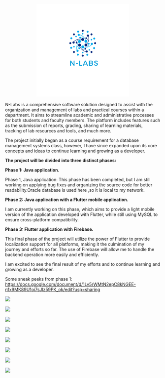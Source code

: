 <p align="center">
    <img width="300" src="src/main/resources/images/12.png"  >
</p>
N-Labs is a comprehensive software solution designed to assist with the organization and management of labs and practical courses within a department. It aims to streamline academic and administrative processes for both students and faculty members. The platform includes features such as the submission of reports, grading, sharing of learning materials, tracking of lab resources and tools, and much more.

The project initially began as a course requirement for a database management systems class, however, I have since expanded upon its core concepts and ideas to continue learning and growing as a developer.

**The project will be divided into three distinct phases:**

**Phase 1: Java application.**

Phase 1, Java application: This phase has been completed, but I am still working on applying bug fixes and organizing the source code for better readability.Oracle database is used here ,so it is local to my network.

**Phase 2: Java application with a Flutter mobile application.**

I am currently working on this phase, which aims to provide a light mobile version of the application developed with Flutter, while still using MySQL to ensure cross-platform compatibility.

**Phase 3: Flutter application with Firebase.**

This final phase of the project will utilize the power of Flutter to provide localization support for all platforms, making it the culmination of my journey and efforts so far. The use of Firebase will allow me to handle the backend operation more easily and efficiently.

I am excited to see the final result of my efforts and to continue learning and growing as a developer.

Some sneak peeks from phase 1:
https://docs.google.com/document/d/1Lv5rWMtN2epC8kNGEE-n1x9MK89U1oi7sJlz59PK_ok/edit?usp=sharing

![](RackMultipart20230110-1-najc9p_html_3356a09754e1e1cf.png)

![](RackMultipart20230110-1-najc9p_html_ee5f24432a3b4adc.png)

![](RackMultipart20230110-1-najc9p_html_a7207806609e1857.png)

![](RackMultipart20230110-1-najc9p_html_1977711d00b2baf2.png)

![](RackMultipart20230110-1-najc9p_html_84042d61d032ce15.png)

![](RackMultipart20230110-1-najc9p_html_b407107608b265ca.png)

![](RackMultipart20230110-1-najc9p_html_3bed9c14f7b44f.png)

![](RackMultipart20230110-1-najc9p_html_9999e30a3aeb0cb7.png)
